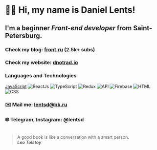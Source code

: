 # 👋🏻 Hi, my name is **Daniel Lents**!
## I'm a beginner *Front-end developer* from Saint-Petersburg.
### Check my blog: [front.ru](https://www.instagram.com/front.ru/) (2.5k+ subs) 
### Check my website: [dnotrad.io](https://dnotrad.github.io/)
### Languages and Technologies 
[JavaScript](https://img.shields.io/badge/-JavaScript-090909?style=for-the-badge&logo=JavaScript)
![ReactJs](https://img.shields.io/badge/-ReactJs-090909?style=for-the-badge&logo=React)
![TypeScript](https://img.shields.io/badge/-TypeScript-090909?style=for-the-badge&logo=TypeScript)
![Redux](https://img.shields.io/badge/-Redux-090909?style=for-the-badge&logo=Redux)
![API](https://img.shields.io/badge/-REST&#032;API-090909?style=for-the-badge)
![Firebase](https://img.shields.io/badge/-Firebase-090909?style=for-the-badge&logo=Firebase)
![HTML](https://img.shields.io/badge/-HTML-090909?style=for-the-badge&logo=html5)
![CSS](https://img.shields.io/badge/-CSS-090909?style=for-the-badge&logo=css3)
### ✉️ Mail me: lentsd@bk.ru
### 🌐 Telegram, Instagram: @lentsd
#
> A good book is like a conversation with a smart person. <br/>
> ***Leo Tolstoy***

